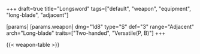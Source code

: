 +++
draft=true
title="Longsword"
tags=["default", "weapon", "equipment", "long-blade", "adjacent"]

[params]
  [params.weapon]
    dmg="1d8"
    type="S"
    def="3"
    range="Adjacent"
    arch="Long-blade"
    traits=["Two-handed", "Versatile(P, B)"]
+++

{{< weapon-table >}}


